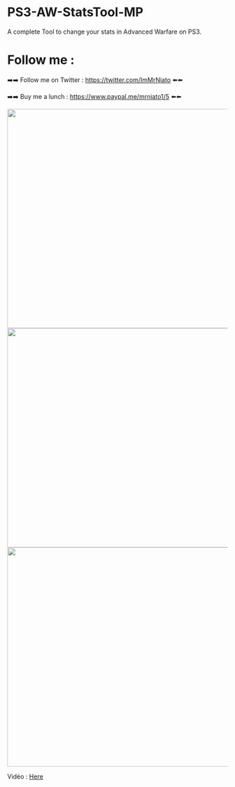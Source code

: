 # PS3-AW-StatsTool-MP


A complete Tool to change your stats in Advanced Warfare on PS3.



# Follow me :


➡️➡️ Follow me on Twitter : https://twitter.com/ImMrNiato ⬅️⬅️

➡️➡️ Buy me a lunch : https://www.paypal.me/mrniato1/5 ⬅️⬅️

<img src="https://zupimages.net/up/22/10/fd2i.png" width="700" height="500">

<img src="https://www.zupimages.net/up/22/10/beec.png" width="700" height="500">

<img src="https://www.zupimages.net/up/22/10/mwk9.png" width="700" height="500">

Vidéo : <a href="https://www.youtube.com/watch?v=YIn6tjMpqzw">Here</a>
